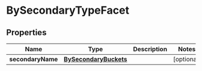 

# BySecondaryTypeFacet

## Properties

Name | Type | Description | Notes
------------ | ------------- | ------------- | -------------
**secondaryName** | [**BySecondaryBuckets**](BySecondaryBuckets.md) |  |  [optional]



